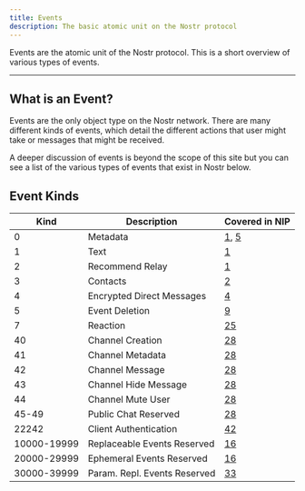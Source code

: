 ```yaml
---
title: Events
description: The basic atomic unit on the Nostr protocol
---
```


Events are the atomic unit of the Nostr protocol. This is a short overview of various types of events.

---

## What is an Event?

Events are the only object type on the Nostr network. There are many different kinds of events, which detail the different actions that user might take or messages that might be received.

A deeper discussion of events is beyond the scope of this site but you can see a list of the various types of events that exist in Nostr below.

## Event Kinds

| Kind        | Description                  | Covered in NIP                                                                                                               |
| ----------- | ---------------------------- | ---------------------------------------------------------------------------------------------------------------------------- |
| 0           | Metadata                     | [1](https://github.com/nostr-protocol/nips/blob/master/01.md), [5](https://github.com/nostr-protocol/nips/blob/master/05.md) |
| 1           | Text                         | [1](https://github.com/nostr-protocol/nips/blob/master/01.md)                                                                |
| 2           | Recommend Relay              | [1](https://github.com/nostr-protocol/nips/blob/master/01.md)                                                                |
| 3           | Contacts                     | [2](https://github.com/nostr-protocol/nips/blob/master/02.md)                                                                |
| 4           | Encrypted Direct Messages    | [4](https://github.com/nostr-protocol/nips/blob/master/04.md)                                                                |
| 5           | Event Deletion               | [9](https://github.com/nostr-protocol/nips/blob/master/09.md)                                                                |
| 7           | Reaction                     | [25](https://github.com/nostr-protocol/nips/blob/master/25.md)                                                               |
| 40          | Channel Creation             | [28](https://github.com/nostr-protocol/nips/blob/master/28.md)                                                               |
| 41          | Channel Metadata             | [28](https://github.com/nostr-protocol/nips/blob/master/28.md)                                                               |
| 42          | Channel Message              | [28](https://github.com/nostr-protocol/nips/blob/master/28.md)                                                               |
| 43          | Channel Hide Message         | [28](https://github.com/nostr-protocol/nips/blob/master/28.md)                                                               |
| 44          | Channel Mute User            | [28](https://github.com/nostr-protocol/nips/blob/master/28.md)                                                               |
| 45-49       | Public Chat Reserved         | [28](https://github.com/nostr-protocol/nips/blob/master/28.md)                                                               |
| 22242       | Client Authentication        | [42](https://github.com/nostr-protocol/nips/blob/master/42.md)                                                               |
| 10000-19999 | Replaceable Events Reserved  | [16](https://github.com/nostr-protocol/nips/blob/master/16.md)                                                               |
| 20000-29999 | Ephemeral Events Reserved    | [16](https://github.com/nostr-protocol/nips/blob/master/16.md)                                                               |
| 30000-39999 | Param. Repl. Events Reserved | [33](https://github.com/nostr-protocol/nips/blob/master/33.md)                                                               |

